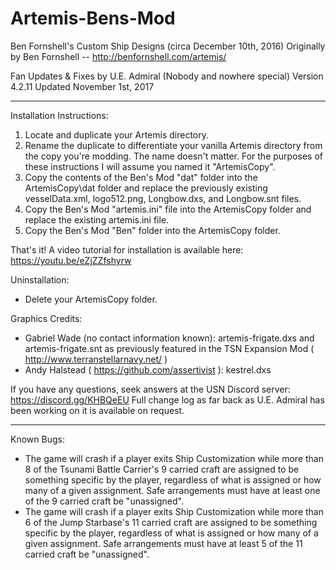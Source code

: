 # Artemis-Bens-Mod

Ben Fornshell's Custom Ship Designs
(circa December 10th, 2016)
Originally by Ben Fornshell -- http://benfornshell.com/artemis/

Fan Updates & Fixes by U.E. Admiral (Nobody and nowhere special)
Version 4.2.11
Updated November 1st, 2017

---------- 

Installation Instructions: 
1. Locate and duplicate your Artemis directory. 
2. Rename the duplicate to differentiate your vanilla Artemis directory from the copy you're modding. The name doesn't matter. For the purposes of these instructions I will assume you named it "ArtemisCopy". 
3. Copy the contents of the Ben's Mod "dat" folder into the ArtemisCopy\dat folder and replace the previously existing vesselData.xml, logo512.png, Longbow.dxs, and Longbow.snt files.
4. Copy the Ben's Mod "artemis.ini" file into the ArtemisCopy folder and replace the existing artemis.ini file. 
5. Copy the Ben's Mod "Ben" folder into the ArtemisCopy folder.

That's it! 
A video tutorial for installation is available here: https://youtu.be/eZjZZfshyrw

Uninstallation: 
- Delete your ArtemisCopy folder.

Graphics Credits: 
- Gabriel Wade (no contact information known): artemis-frigate.dxs and artemis-frigate.snt as previously featured in the TSN Expansion Mod ( http://www.terranstellarnavy.net/ )
- Andy Halstead ( https://github.com/assertivist ): kestrel.dxs

If you have any questions, seek answers at the USN Discord server: https://discord.gg/KHBQeEU 
Full change log as far back as U.E. Admiral has been working on it is available on request. 

---------- 

Known Bugs: 
- The game will crash if a player exits Ship Customization while more than 8 of the Tsunami Battle Carrier's 9 carried craft are assigned to be something specific by the player, regardless of what is assigned or how many of a given assignment. Safe arrangements must have at least one of the 9 carried craft be "unassigned".
- The game will crash if a player exits Ship Customization while more than 6 of the Jump Starbase's 11 carried craft are assigned to be something specific by the player, regardless of what is assigned or how many of a given assignment. Safe arrangements must have at least 5 of the 11 carried craft be "unassigned". 
